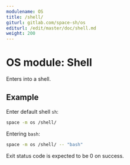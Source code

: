 ```yaml
---
modulename: OS
title: /shell/
giturl: gitlab.com/space-sh/os
editurl: /edit/master/doc/shell.md
weight: 200
---
```

# OS module: Shell

Enters into a shell.


## Example

Enter default shell `sh`:
```sh
space -m os /shell/
```

Entering `bash`:
```sh
space -m os /shell/ -- "bash"
```

Exit status code is expected to be 0 on success.
